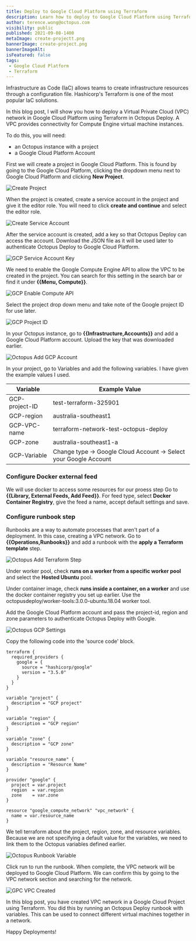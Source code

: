 ```yaml
---
title: Deploy to Google Cloud Platform using Terraform
description: Learn how to deploy to Google Cloud Platform using Terraform
author: terence.wong@octopus.com
visibility: public
published: 2021-09-08-1400
metaImage: create-projectt.png
bannerImage: create-project.png
bannerImageAlt: 
isFeatured: false
tags:
 - Google Cloud Platform
 - Terraform
---
```


Infrastructure as Code (IaC) allows teams to create infrastructure resources through a configuration file.  Hashicorp's Terraform is one of the most popular IaC solutions. 

In this blog post, I will show you how to deploy a Virtual Private Cloud (VPC) network in Google Cloud Platform using Terraform in Octopus Deploy. A VPC provides connectivity for Compute Engine virtual machine instances.

To do this, you will need: 

- an Octopus instance with a project
- a Google Cloud Platform Account

First we will create a project in Google Cloud Platform. This is found by going to the Google Cloud Platform, clicking the dropdown menu next to Google Cloud Platform and clicking **New Project**.

![Create Project](create-project.png "width=500")

When the project is created, create a service account in the project and give it the editor role. You will need to click **create and continue** and select the editor role.

![Create Service Account](create-service-account.png "width=500")

<!--![Create Service Account Editor](create-service-account-editor.png "width=500")-->

After the service account is created, add a key so that Octopus Deploy can access the account. Download the  JSON file as it will be used later to authenticate Octopus Deploy to Google Cloud Platform.

![GCP Service Account Key](gcp-service-account-key.png "width=500")

We need to enable the Google Compute Engine API to allow the VPC to be created in the project. You can search for this setting in the search bar or find it under **{{Menu, Compute}}**.

![GCP Enable Compute API](gcp-enable-compute-api.png "width=500")

Select the project drop down menu and take note of the Google project ID for use later.

![GCP Project ID](gcp-project-id.png "width=500")

In your Octopus instance, go to **{{Infrastructure,Accounts}}** and add a Google Cloud Platform account. Upload the key that was downloaded earlier.

![Octopus Add GCP Account](octopus-add-gcp-account.png "width=500")

In your project, go to Variables and add the following variables. I have given the example values I used.

|  Variable | Example Value |
|---|---|
| GCP-project-ID  | test-terraform-325901   |
| GCP-region  | australia-southeast1  |
| GCP-VPC-name  |  terraform-network-test-octopus-deploy |
| GCP-zone   |  australia-southeast1-a |    
|  GCP-Variable  |Change type &rarr; Google Cloud Account &rarr; Select your Google Account | 

### Configure Docker external feed

We will use docker to access some resources for our proess step Go to **{{Library, External Feeds, Add Feed}}**. For feed type, select **Docker Container Registry**, give the feed a name, accept default settings and save.

### Configure runbook step

Runbooks are a way to automate processes that aren't part of a deployment. In this case, creating a VPC network. Go to **{{Operations,Runbooks}}** and add a runbook with the **apply a Terraform template** step.

![Octopus Add Terraform Step](octopus-add-terraform-step.png "width=500")

Under worker pool, check **runs on a worker from a specific worker pool** and select the **Hosted Ubuntu** pool.

Under container image, check **runs inside a container, on a worker** and use the docker container registry you set up earlier. Use the octopusdeploy/worker-tools:3.0.0-ubuntu.18.04 worker tool.

Add the Google Cloud Platform account and pass the project-id, region and zone parameters to authenticate Octopus Deploy with Google. 

![Octopus GCP Settings](octopus-gcp-settings.png "width=500")

Copy the following code into the 'source code' block.

```
terraform {
  required_providers {
    google = {
      source = "hashicorp/google"
      version = "3.5.0"
    }
  }
}

variable "project" {
  description = "GCP project"
}

variable "region" {
  description = "GCP region"
}

variable "zone" {
  description = "GCP zone"
}

variable "resource_name" {
  description = "Resource Name"
}

provider "google" {
  project = var.project
  region  = var.region
  zone    = var.zone
}

resource "google_compute_network" "vpc_network" {
  name = var.resource_name
}
```

We tell terraform about the project, region, zone, and resource variables. Because we are not specifying a default value for the variables, we need to link them to the Octopus variables defined earlier.

![Octopus Runbook Variable](octopus-runbook-variable.png "width=500")

Click run to run the runbook. When complete, the VPC network will be deployed to Google Cloud Platform. We can confirm this by going to the VPC network section and searching for the network.

![GPC VPC Created](gcp-vpc-created.png "width=500")

In this blog post, you have created VPC network in a Google Cloud Project using Terraform. You did this by running an Octopus Deploy runbook with variables. This can be used to connect different virtual machines together in a network.

Happy Deployments!
